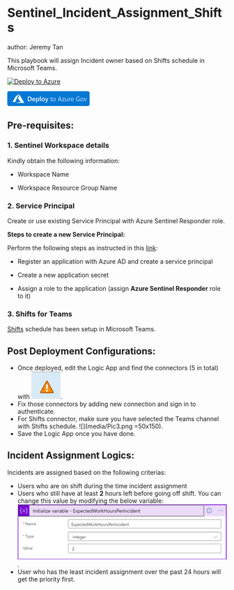 # Sentinel_Incident_Assignment_Shifts


author: Jeremy Tan

This playbook will assign Incident owner based on Shifts schedule in Microsoft Teams.

[![Deploy to Azure](https://aka.ms/deploytoazurebutton)](https://portal.azure.com/#create/Microsoft.Template/uri/https%3A%2F%2Fraw.githubusercontent.com%2Ftatecksi%2FSentinelPlaybooks%2Fmaster%2FSentinel_Incident_Assignment_Shifts%2FSentinel_Incident_Assignment_Shifts.json)


[![Deploy to Azure Gov](https://raw.githubusercontent.com/Azure/azure-quickstart-templates/master/1-CONTRIBUTION-GUIDE/images/deploytoazuregov.png)](https://portal.azure.us/#create/Microsoft.Template/uri/https%3A%2F%2Fraw.githubusercontent.com%2Ftatecksi%2FSentinelPlaybooks%2Fmaster%2FSentinel_Incident_Assignment_Shifts%2FSentinel_Incident_Assignment_Shifts.json)



## Pre-requisites:

### 1. Sentinel Workspace details
Kindly obtain the following information:

- Workspace Name

- Workspace Resource Group Name

### 2. Service Principal
Create or use existing Service Principal with Azure Sentinel Responder role.

**Steps to create a new Service Principal:**

Perform the following steps as instructed in this [link](https://docs.microsoft.com/en-us/azure/active-directory/develop/howto-create-service-principal-portal):

- Register an application with Azure AD and create a service principal

- Create a new application secret

- Assign a role to the application (assign **Azure Sentinel Responder** role to it)


### 3. Shifts for Teams
[Shifts](https://support.microsoft.com/en-us/office/get-started-in-shifts-5f3e30d8-1821-4904-be26-c3cd25a497d6) schedule has been setup in Microsoft Teams.



## Post Deployment Configurations:

- Once deployed, edit the Logic App and find the connectors (5 in total) with ![](media/Pic1.png). 
- Fix those connectors by adding new connection and sign in to authenticate.
- For Shifts connector, make sure you have selected the Teams channel with Shifts schedule.
    ![](media/Pic3.png =50x150). 
- Save the Logic App once you have done.



## Incident Assignment Logics:

Incidents are assigned based on the following criterias:

- Users who are on shift during the time incident assignment
- Users who still have at least **2** hours left before going off shift. You can change this value by modifying the below variable:
    ![](media/Pic4.png). 
- User who has the least incident assignment over the past 24 hours will get the priority first.